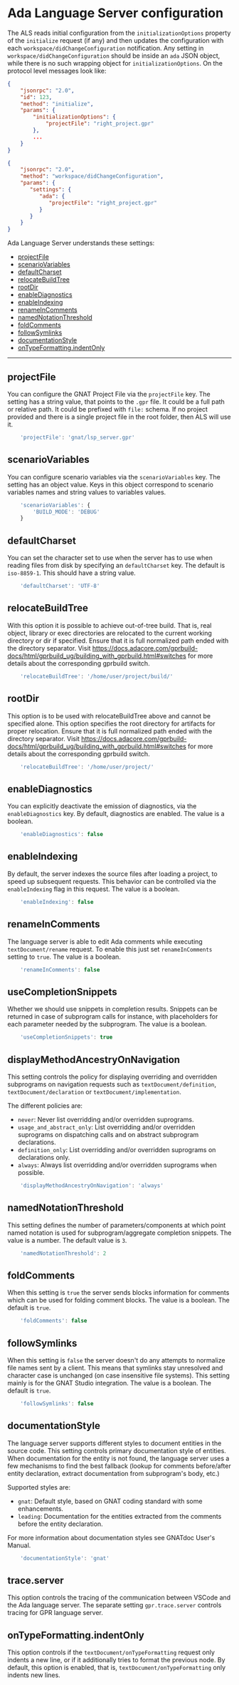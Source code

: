 # Ada Language Server configuration

The ALS reads initial configuration from the `initializationOptions`
property of the `initialize` request (if any) and then updates
the configuration with each `workspace/didChangeConfiguration`
notification. Any setting in `workspace/didChangeConfiguration` should
be inside an `ada` JSON object, while there is no such wrapping object
for `initializationOptions`. On the protocol level messages look like:

```json
{
    "jsonrpc": "2.0",
    "id": 123,
    "method": "initialize",
    "params": {
        "initializationOptions": {
            "projectFile": "right_project.gpr"
        },
        ...
    }
}

{
    "jsonrpc": "2.0",
    "method": "workspace/didChangeConfiguration",
    "params": {
       "settings": {
          "ada": {
             "projectFile": "right_project.gpr"
          }
       }
    }
}
```

Ada Language Server understands these settings:

 * [projectFile](#projectFile)
 * [scenarioVariables](#scenarioVariables)
 * [defaultCharset](#defaultCharset)
 * [relocateBuildTree](#relocateBuildTree)
 * [rootDir](#rootDir)
 * [enableDiagnostics](#enableDiagnostics)
 * [enableIndexing](#enableIndexing)
 * [renameInComments](#renameInComments)
 * [namedNotationThreshold](#namedNotationThreshold)
 * [foldComments](#foldComments)
 * [followSymlinks](#followSymlinks)
 * [documentationStyle](#documentationStyle)
 * [onTypeFormatting.indentOnly](#onTypeFormatting.indentOnly)

----



## projectFile

You can configure the GNAT Project File via the `projectFile` key.
The setting has a string value, that points to the `.gpr` file.
It could be a full path or relative path.
It could be prefixed with `file:` schema.
If no project provided and there is a single project file in the
root folder, then ALS will use it.

```javascript
    'projectFile': 'gnat/lsp_server.gpr'
```

## scenarioVariables
You can configure scenario variables via the `scenarioVariables` key.
The setting has an object value. Keys in this object correspond to
scenario variables names and string values to variables values.

```javascript
    'scenarioVariables': {
        'BUILD_MODE': 'DEBUG'
    }
```
## defaultCharset
You can set the character set to use when the server has to use when reading
files from disk by specifying an `defaultCharset` key. The default is
`iso-8859-1`. This should have a string value.

```javascript
    'defaultCharset': 'UTF-8'
```

## relocateBuildTree
With this option it is possible to achieve out-of-tree build. That is,
real object, library or exec directories are relocated to the current
working directory or dir if specified. Ensure that it is full normalized
path ended with the directory separator. Visit
https://docs.adacore.com/gprbuild-docs/html/gprbuild_ug/building_with_gprbuild.html#switches
for more details about the corresponding gprbuild switch.
```javascript
    'relocateBuildTree': '/home/user/project/build/'
```

## rootDir
This option is to be used with relocateBuildTree above and cannot be
specified alone. This option specifies the root directory for artifacts
for proper relocation. Ensure that it is full normalized path ended
with the directory separator. Visit
https://docs.adacore.com/gprbuild-docs/html/gprbuild_ug/building_with_gprbuild.html#switches
for more details about the corresponding gprbuild switch.
```javascript
    'relocateBuildTree': '/home/user/project/'
```

## enableDiagnostics
You can explicitly deactivate the emission of diagnostics, via the
`enableDiagnostics` key. By default, diagnostics are enabled.
The value is a boolean.

```javascript
    'enableDiagnostics': false
```

## enableIndexing
By default, the server indexes the source files after loading a project,
to speed up subsequent requests. This behavior can be controlled
via the `enableIndexing` flag in this request.
The value is a boolean.

```javascript
    'enableIndexing': false
```

## renameInComments
The language server is able to edit Ada comments while executing
`textDocument/rename` request. To enable this just set
`renameInComments` setting to `true`.
The value is a boolean.

```javascript
    'renameInComments': false
```

## useCompletionSnippets
Whether we should use snippets in completion results. Snippets can be
returned in case of subprogram calls for instance, with placeholders
for each parameter needed by the subprogram.
The value is a boolean.

```javascript
    'useCompletionSnippets': true
```

## displayMethodAncestryOnNavigation
This setting controls the policy for displaying overriding and overridden
subprograms on navigation requests such as `textDocument/definition`,
`textDocument/declaration` or `textDocument/implementation`.

The different policies are:

  * `never`: Never list overridding and/or overridden suprograms.
  * `usage_and_abstract_only`: List overridding and/or overridden suprograms
     on dispatching calls and on abstract subprogram declarations.
  * `definition_only`: List overridding and/or overridden suprograms on
     declarations only.
  * `always`: Always list overridding and/or overridden suprograms when
     possible.

```javascript
    'displayMethodAncestryOnNavigation': 'always'
```

## namedNotationThreshold
This setting defines the number of parameters/components at which point named
notation is used for subprogram/aggregate completion snippets.
The value is a number. The default value is `3`.

```javascript
    'namedNotationThreshold': 2
```

## foldComments
When this setting is `true` the server sends blocks information for comments which can be used for folding comment blocks.
The value is a boolean. The default is `true`.

```javascript
    'foldComments': false
```
## followSymlinks

When this setting is `false` the server doesn't do any attempts to normalize file names sent by a client.
This means that symlinks stay unresolved and character case is unchanged (on case insensitive file systems).
This setting mainly is for the GNAT Studio integration.
The value is a boolean. The default is `true`.

```javascript
    'followSymlinks': false
```

## documentationStyle
The language server supports different styles to document entities in the source
code. This setting controls primary documentation style of entities. When
documentation for the entity is not found, the language server uses a few
mechanisms to find the best fallback (lookup for comments before/after entity
declaration, extract documentation from subprogram's body, etc.)

Supported styles are:

  * `gnat`: Default style, based on GNAT coding standard with some
    enhancements.
  * `leading`: Documentation for the entities extracted from the comments
    before the entity declaration.

For more information about documentation styles see GNATdoc User's Manual.

```javascript
    'documentationStyle': 'gnat'
```

## trace.server

This option controls the tracing of the communication between VSCode and the Ada language server.
The separate setting `gpr.trace.server` controls tracing for GPR language server.

## onTypeFormatting.indentOnly

This option controls if the `textDocument/onTypeFormatting` request only indents a new line, or if
it additionally tries to format the previous node. By default, this option is enabled, that is,
`textDocument/onTypeFormatting` only indents new lines.

